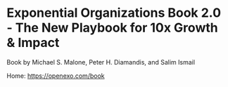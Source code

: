 # Exponential Organizations Book 2.0 - The New Playbook for 10x Growth & Impact
Book by Michael S. Malone, Peter H. Diamandis, and Salim Ismail

Home: https://openexo.com/book
